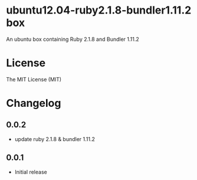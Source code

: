 # ubuntu12.04-ruby2.1.8-bundler1.11.2 box

An ubuntu box containing Ruby 2.1.8 and Bundler 1.11.2

# License

The MIT License (MIT)

# Changelog
## 0.0.2

- update ruby 2.1.8 & bundler 1.11.2


## 0.0.1

- Initial release
